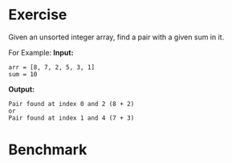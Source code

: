 ﻿# Exercise
Given an unsorted integer array, find a pair with a given sum in it.

For Example:
**Input:**
``` 
arr = [8, 7, 2, 5, 3, 1]
sum = 10
```

**Output:**
``` 
Pair found at index 0 and 2 (8 + 2)
or
Pair found at index 1 and 4 (7 + 3)
```

# Benchmark